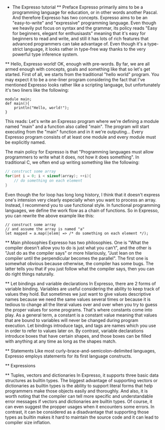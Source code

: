 ﻿* The Expresso tutorial
** Preface
Expresso primarily aims to be a programming language for education, or in other words another Pascal. And therefore Expresso has two concepts. Expresso aims to be an "easy-to-write" and "expressive" programming language.
Even though we heavily put focus on syntax and the grammar, its policy reads "Easy for beginners, elegant for enthusisasts" meaning that it's easy for beginners to read and write, and still it has lots of rich features that advanced programmers can take advantage of.
Even though it's a type-strict language, it looks rather in type-free way thanks to the very powerful type inference system.

** Hello, Expresso world!
OK, enough with pre-words. By far, we are all armed enough with concepts, goals and something like that so let's get started.
First of all, we starts from the traditional "hello world" program.
You may expect it to be a one-liner program considering the fact that I've mentioned Expresso looks rather like a scripting language, but unfortunately it's two liners like the following:
```expresso
module main;
def main(){
    println("Hello, world!");
}
```
This reads: Let's write an Expresso program where we're defining a module named "main" and a function also called "main". The program will start executing from the "main" function and in it we're outputing...
Every Expresso program consists of at least one module and every module must be explicitly named.

The main policy for Expresso is that "Programming languages must allow programmers to write what it does, not how it does something". In traditional C, we often end up writing something like the following:
```c
// construct some array
for(int i = 0; i < sizeof(array); ++i){
    // do something on each element
}
```
Even though the for loop has long long history, I think that it doesn't express one's intension very clearly especially when you want to process an array. Instead, I recommend you to use functional style. In functional programming languages, we define the work flow as a chain of functions. So in Expresso, you can rewrite the above example like this:
```expresso
// construct some array
// and assume the array is named "a"
let mapped = a.map(|elem| => /* do something on each element */);
```

** Main philosophies 
Expresso has two philosophies. One is "What the compiler doesn't allow you to do is just what you can't", and the other is "Just do as the compiler says" or more hilariously, "Just lean on the compiler until the perpendicular becomes the parallel". The first one is somewhat obvious because otherwise, the compiler has some bugs.
The latter tells you that if you just follow what the compiler says, then you can do right things naturally.

** Let bindings and variable declarations
In Expresso, there are 2 forms of variable binding. 
Variables are useful considering the ability to keep track of values they hold. But sometimes we just want to give values descriptive names because we need the same values several times or because it is tedious to change all the literal values over and over when you try to guess the proper values for some programs. That's where constants come into play.
As a general term, a constant is a constant value meaning that values that are bound to variables will never be changed during program execution.
Let bindings introduce tags, and tags are names which you use in order to refer to values later on.
By contrast, variable declarations introduce boxes that have certain shapes, and those boxes can be
filled with anything at any time as long as the shapes match.

** Statements
Like most curly-brace-and-semicolon-delimited languages, Expresso employs statements for its first language constructs.

** Expressions

** Tuples, vectors and dictionaries
In Expresso, it supports three basic data structures as builtin types.
The biggest advantage of supporting vectors or dictionaries as builtin types is the ability to support literal forms that help programmers make those objects easily and thoroughly.
And also, it is worth noting that the compiler can tell more specific and understandable error messages if vectors and dictionaries are builtin types.
Of course, it can even suggest the propper usages when it encounters some errors.
In contrast, it can be considered as a disadvantage that supporting those types as builtin makes it hard to maintain the source code and it can lead to compiler size inflation.
